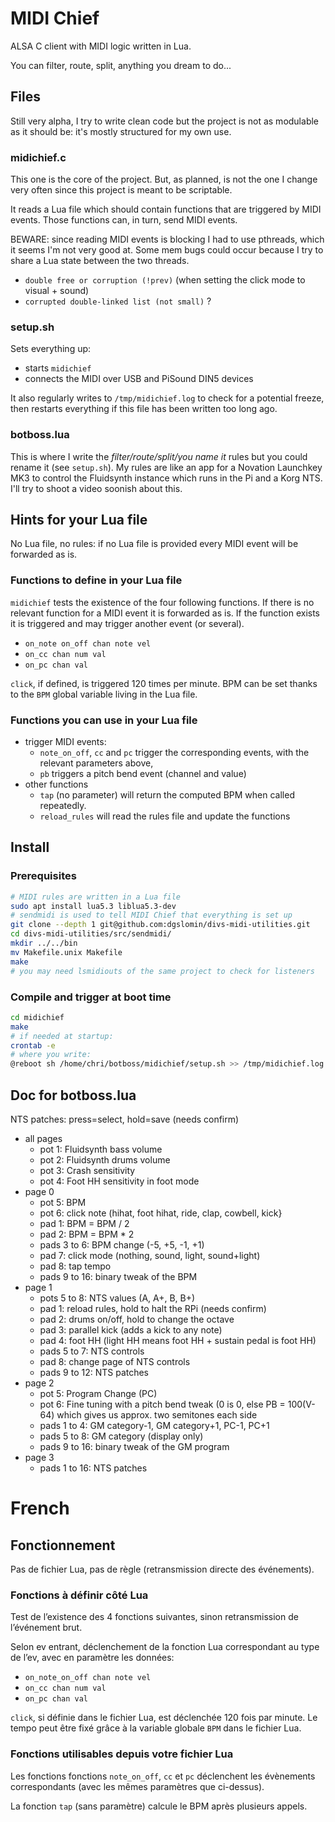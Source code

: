 # MIDI Chief

ALSA C client with MIDI logic written in Lua.

You can filter, route, split, anything you dream to do...

## Files

Still very alpha, I try to write clean code but the project is not as
modulable as it should be: it's mostly structured for my own use.

### midichief.c

This one is the core of the project. But, as planned, is not the one I
change very often since this project is meant to be scriptable.

It reads a Lua file which should contain functions that are triggered
by MIDI events. Those functions can, in turn, send MIDI events.

BEWARE: since reading MIDI events is blocking I had to use pthreads,
which it seems I'm not very good at. Some mem bugs could occur because I try
to share a Lua state between the two threads.

- `double free or corruption (!prev)` (when setting the click mode to
  visual + sound)
- `corrupted double-linked list (not small)` ?

### setup.sh

Sets everything up:

- starts `midichief`
- connects the MIDI over USB and PiSound DIN5 devices

It also regularly writes to `/tmp/midichief.log` to check for a potential
freeze, then restarts everything if this file has been written too long ago.

### botboss.lua

This is where I write the *filter/route/split/you name it* rules but you
could rename it (see `setup.sh`). My rules are like an app for a Novation
Launchkey MK3 to control the Fluidsynth instance which runs in the Pi and a
Korg NTS. I'll try to shoot a video soonish about this.

## Hints for your Lua file

No Lua file, no rules: if no Lua file is provided every MIDI event will be
forwarded as is.

### Functions to define in your Lua file

`midichief` tests the existence of the four following functions. If there is
no relevant function for a MIDI event it is forwarded as is. If the function
exists it is triggered and may trigger another event (or several).

- `on_note on_off chan note vel`
- `on_cc chan num val`
- `on_pc chan val`

`click`, if defined, is triggered 120 times per minute. BPM can be set thanks
to the `BPM` global variable living in the Lua file.

### Functions you can use in your Lua file

- trigger MIDI events:
  - `note_on_off`, `cc` and `pc` trigger the corresponding events, with the
    relevant parameters above,
  - `pb` triggers a pitch bend event (channel and value)
- other functions
  - `tap` (no parameter) will return the computed BPM when called repeatedly.
  - `reload_rules` will read the rules file and update the functions

## Install

### Prerequisites

```sh
# MIDI rules are written in a Lua file
sudo apt install lua5.3 liblua5.3-dev
# sendmidi is used to tell MIDI Chief that everything is set up
git clone --depth 1 git@github.com:dgslomin/divs-midi-utilities.git
cd divs-midi-utilities/src/sendmidi/
mkdir ../../bin
mv Makefile.unix Makefile
make
# you may need lsmidiouts of the same project to check for listeners
```

### Compile and trigger at boot time

```sh
cd midichief
make
# if needed at startup:
crontab -e
# where you write:
@reboot sh /home/chri/botboss/midichief/setup.sh >> /tmp/midichief.log 2>&1
```

## Doc for botboss.lua

NTS patches: press=select, hold=save (needs confirm)

- all pages
  - pot 1: Fluidsynth bass volume
  - pot 2: Fluidsynth drums volume
  - pot 3: Crash sensitivity
  - pot 4: Foot HH sensitivity in foot mode
- page 0
  - pot 5: BPM
  - pot 6: click note (hihat, foot hihat, ride, clap, cowbell, kick}
  - pad 1: BPM = BPM / 2
  - pad 2: BPM = BPM * 2
  - pads 3 to 6: BPM change (-5, +5, -1, +1)
  - pad 7: click mode (nothing, sound, light, sound+light)
  - pad 8: tap tempo
  - pads 9 to 16: binary tweak of the BPM
- page 1
  - pots 5 to 8: NTS values (A, A+, B, B+)
  - pad 1: reload rules, hold to halt the RPi (needs confirm)
  - pad 2: drums on/off, hold to change the octave
  - pad 3: parallel kick (adds a kick to any note)
  - pad 4: foot HH (light HH means foot HH + sustain pedal is foot HH)
  - pads 5 to 7: NTS controls
  - pad 8: change page of NTS controls
  - pads 9 to 12: NTS patches
- page 2
  - pot 5: Program Change (PC)
  - pot 6: Fine tuning with a pitch bend tweak (0 is 0, else PB = 100(V-64)
    which gives us approx. two semitones each side
  - pads 1 to 4: GM category-1, GM category+1, PC-1, PC+1
  - pads 5 to 8: GM category (display only)
  - pads 9 to 16: binary tweak of the GM program
- page 3
  - pads 1 to 16: NTS patches

# French

## Fonctionnement

Pas de fichier Lua, pas de règle (retransmission directe des événements).

### Fonctions à définir côté Lua

Test de l’existence des 4 fonctions suivantes, sinon retransmission de
l’événement brut.

Selon ev entrant,
déclenchement de la fonction Lua correspondant au type de l’ev,
avec en paramètre les données:

- `on_note_on_off chan note vel`
- `on_cc chan num val`
- `on_pc chan val`

`click`, si définie dans le fichier Lua, est déclenchée 120 fois par minute.
Le tempo peut être fixé grâce à la variable globale `BPM` dans le fichier Lua.

### Fonctions utilisables depuis votre fichier Lua

Les fonctions fonctions `note_on_off`, `cc` et `pc` déclenchent les évènements
correspondants (avec les mêmes paramètres que ci-dessus).

La fonction `tap` (sans paramètre) calcule le BPM après plusieurs appels.
